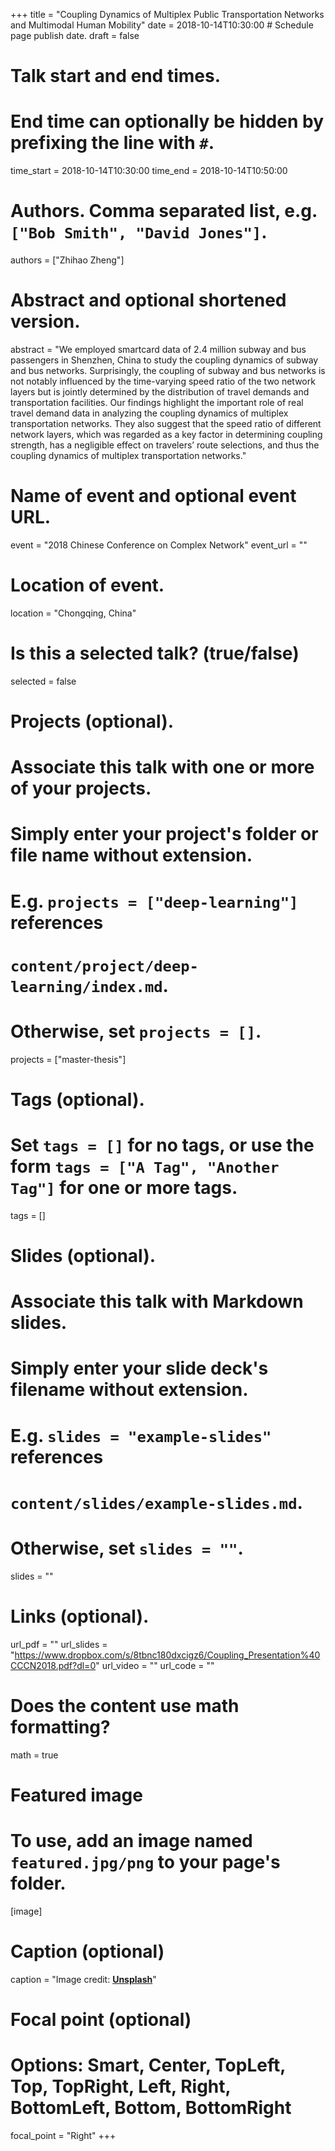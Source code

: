 +++
title = "Coupling Dynamics of Multiplex Public Transportation Networks and Multimodal Human Mobility"
date = 2018-10-14T10:30:00  # Schedule page publish date.
draft = false

# Talk start and end times.
#   End time can optionally be hidden by prefixing the line with `#`.
time_start = 2018-10-14T10:30:00
time_end = 2018-10-14T10:50:00

# Authors. Comma separated list, e.g. `["Bob Smith", "David Jones"]`.
authors = ["Zhihao Zheng"]

# Abstract and optional shortened version.
abstract = "We employed smartcard data of 2.4 million subway and bus passengers in Shenzhen, China to study the coupling dynamics of subway and bus networks. Surprisingly, the coupling of subway and bus networks is not notably influenced by the time-varying speed ratio of the two network layers but is jointly determined by the distribution of travel demands and transportation facilities. Our findings highlight the important role of real travel demand data in analyzing the coupling dynamics of multiplex transportation networks. They also suggest that the speed ratio of different network layers, which was regarded as a key factor in determining coupling strength, has a negligible effect on travelers’ route selections, and thus the coupling dynamics of multiplex transportation networks."

# Name of event and optional event URL.
event = "2018 Chinese Conference on Complex Network"
event_url = ""

# Location of event.
location = "Chongqing, China"

# Is this a selected talk? (true/false)
selected = false

# Projects (optional).
#   Associate this talk with one or more of your projects.
#   Simply enter your project's folder or file name without extension.
#   E.g. `projects = ["deep-learning"]` references 
#   `content/project/deep-learning/index.md`.
#   Otherwise, set `projects = []`.
projects = ["master-thesis"]

# Tags (optional).
#   Set `tags = []` for no tags, or use the form `tags = ["A Tag", "Another Tag"]` for one or more tags.
tags = []

# Slides (optional).
#   Associate this talk with Markdown slides.
#   Simply enter your slide deck's filename without extension.
#   E.g. `slides = "example-slides"` references 
#   `content/slides/example-slides.md`.
#   Otherwise, set `slides = ""`.
slides = ""

# Links (optional).
url_pdf = ""
url_slides = "https://www.dropbox.com/s/8tbnc180dxcigz6/Coupling_Presentation%40CCCN2018.pdf?dl=0"
url_video = ""
url_code = ""

# Does the content use math formatting?
math = true

# Featured image
# To use, add an image named `featured.jpg/png` to your page's folder. 
[image]
  # Caption (optional)
  caption = "Image credit: [**Unsplash**](https://unsplash.com/photos/bzdhc5b3Bxs)"

  # Focal point (optional)
  # Options: Smart, Center, TopLeft, Top, TopRight, Left, Right, BottomLeft, Bottom, BottomRight
  focal_point = "Right"
+++

<!-- {{% alert note %}}
Click on the **Slides** button above to view the built-in slides feature.
{{% /alert %}}

Slides can be added in a few ways:

- **Create** slides using Academic's *Slides* feature and link using `url_slides` parameter in the front matter of the talk file
- **Upload** an existing slide deck to `static/` and link using `url_slides` parameter in the front matter of the talk file
- **Embed** your slides (e.g. Google Slides) or presentation video on this page using [shortcodes](https://sourcethemes.com/academic/docs/writing-markdown-latex/).

Further talk details can easily be added to this page using *Markdown* and $\rm \LaTeX$ math code. -->

